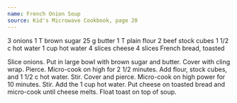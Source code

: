```yaml
---
name: French Onion Soup
source: Kid's Microwave Cookbook, page 20
---
```


3 onions
1 T brown sugar
25 g butter
1 T plain flour
2 beef stock cubes
1 1/2 c hot water
1 cup hot water
4 slices cheese
4 slices French bread, toasted

Slice onions.  Put in large bowl with brown sugar and butter.  Cover with cling wrap.  Pierce.  Micro-cook on high for 2 1/2 minutes.  Add flour, stock cubes, and 1 1/2 c hot water.  Stir.  Cover and pierce.  Micro-cook on high power for 10 minutes.  Stir.  Add the 1 cup hot water.  Put cheese on toasted bread and micro-cook until cheese melts.  Float toast on top of soup.

